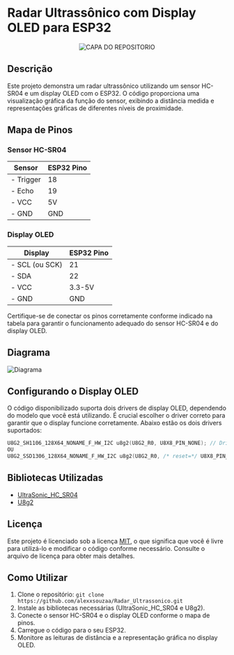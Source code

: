 # Radar Ultrassônico com Display OLED para ESP32

<div align="center">
  <img src="https://github.com/alexxsouzaa/Radar_Ultrassonico_ESP32/assets/132787362/f621006f-db7d-4df4-ba98-3c5848ca72a2" alt="CAPA DO REPOSITORIO">
</div>

## Descrição

Este projeto demonstra um radar ultrassônico utilizando um sensor HC-SR04 e um display OLED com o ESP32. O código proporciona uma visualização gráfica da função do sensor, exibindo a distância medida e representações gráficas de diferentes níveis de proximidade.

## Mapa de Pinos

### Sensor HC-SR04
| Sensor | ESP32 Pino |
| -------------- | ---------- |
| - Trigger      | 18         |
| - Echo         | 19         |
| - VCC          | 5V         |
| - GND          | GND        |

### Display OLED
| Display  | ESP32 Pino |
| ------------  | ---------- |
| - SCL (ou SCK)| 21         |
| - SDA         | 22         |
| - VCC         | 3.3-5V     |
| - GND         | GND        |

Certifique-se de conectar os pinos corretamente conforme indicado na tabela para garantir o funcionamento adequado do sensor HC-SR04 e do display OLED.

## Diagrama

![Diagrama](https://github.com/alexxsouzaa/Radar_Ultrassonico/assets/132787362/230c82c2-278b-4742-a622-e2031d314222)

## Configurando o Display OLED

O código disponibilizado suporta dois drivers de display OLED, dependendo do modelo que você está utilizando. É crucial escolher o driver correto para garantir que o display funcione corretamente. Abaixo estão os dois drivers suportados:

```cpp
U8G2_SH1106_128X64_NONAME_F_HW_I2C u8g2(U8G2_R0, U8X8_PIN_NONE); // Driver do display OLED de 1.3 Polegadas
OU
U8G2_SSD1306_128X64_NONAME_F_HW_I2C u8g2(U8G2_R0, /* reset=*/ U8X8_PIN_NONE, /* clock=*/ SCL, /* data=*/ SDA); // Driver do display OLED de 0.96 Polegadas
```

## Bibliotecas Utilizadas

- [UltraSonic_HC_SR04](https://github.com/alexxsouzaa/UltraSonic_HC_SR04)
- [U8g2](https://github.com/olikraus/u8g2)

## Licença

Este projeto é licenciado sob a licença [MIT](https://github.com/alexxsouzaa/Radar_Ultrassonico/blob/main/LICENSE), o que significa que você é livre para utilizá-lo e modificar o código conforme necessário. Consulte o arquivo de licença para obter mais detalhes.

## Como Utilizar

1. Clone o repositório: `git clone https://github.com/alexxsouzaa/Radar_Ultrassonico.git`
2. Instale as bibliotecas necessárias (UltraSonic_HC_SR04 e U8g2).
3. Conecte o sensor HC-SR04 e o display OLED conforme o mapa de pinos.
4. Carregue o código para o seu ESP32.
5. Monitore as leituras de distância e a representação gráfica no display OLED.

